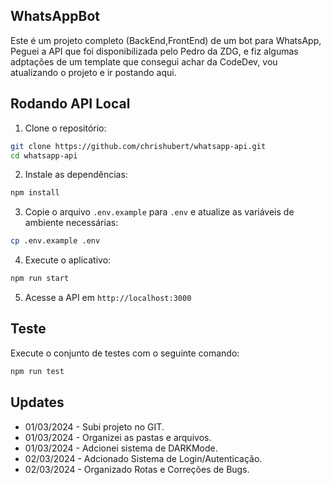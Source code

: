 ## WhatsAppBot

Este é um projeto completo (BackEnd,FrontEnd) de um bot para WhatsApp, Peguei a API que foi disponibilizada pelo Pedro da ZDG, e fiz algumas adptações de um template que consegui achar da CodeDev, vou atualizando o projeto e ir postando aqui.


## Rodando API Local

1. Clone o repositório:

```bash
git clone https://github.com/chrishubert/whatsapp-api.git
cd whatsapp-api
```

2. Instale as dependências:

```bash
npm install
```

3. Copie o arquivo `.env.example` para `.env` e atualize as variáveis de ambiente necessárias:

```bash
cp .env.example .env
```

4. Execute o aplicativo:

```bash
npm run start
```

5. Acesse a API em `http://localhost:3000`

## Teste

Execute o conjunto de testes com o seguinte comando:

```bash
npm run test
```

## Updates

- 01/03/2024 - Subi projeto no GIT.
- 01/03/2024 - Organizei as pastas e arquivos.
- 01/03/2024 - Adcionei sistema de DARKMode.
- 02/03/2024 - Adcionado Sistema de Login/Autenticação.
- 02/03/2024 - Organizado Rotas e Correções de Bugs.